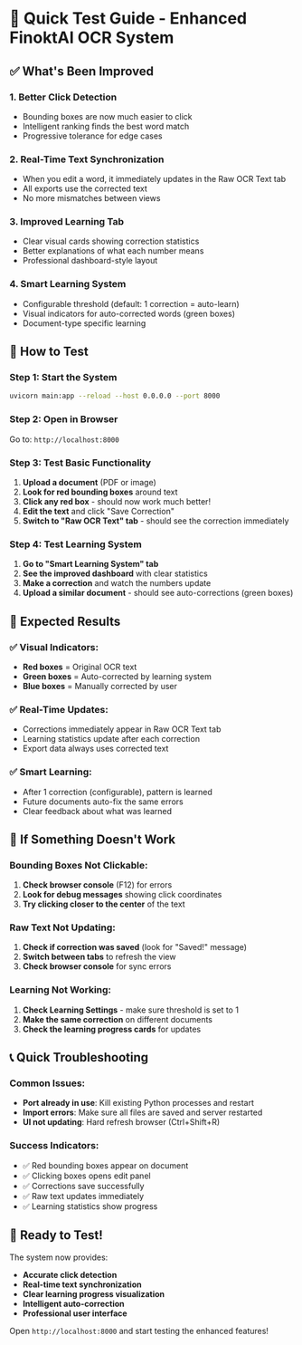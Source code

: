 # 🚀 Quick Test Guide - Enhanced FinoktAI OCR System

## ✅ What's Been Improved

### 1. **Better Click Detection**
- Bounding boxes are now much easier to click
- Intelligent ranking finds the best word match
- Progressive tolerance for edge cases

### 2. **Real-Time Text Synchronization**
- When you edit a word, it immediately updates in the Raw OCR Text tab
- All exports use the corrected text
- No more mismatches between views

### 3. **Improved Learning Tab**
- Clear visual cards showing correction statistics
- Better explanations of what each number means
- Professional dashboard-style layout

### 4. **Smart Learning System**
- Configurable threshold (default: 1 correction = auto-learn)
- Visual indicators for auto-corrected words (green boxes)
- Document-type specific learning

## 🧪 How to Test

### Step 1: Start the System
```bash
uvicorn main:app --reload --host 0.0.0.0 --port 8000
```

### Step 2: Open in Browser
Go to: `http://localhost:8000`

### Step 3: Test Basic Functionality
1. **Upload a document** (PDF or image)
2. **Look for red bounding boxes** around text
3. **Click any red box** - should now work much better!
4. **Edit the text** and click "Save Correction"
5. **Switch to "Raw OCR Text" tab** - should see the correction immediately

### Step 4: Test Learning System
1. **Go to "Smart Learning System" tab**
2. **See the improved dashboard** with clear statistics
3. **Make a correction** and watch the numbers update
4. **Upload a similar document** - should see auto-corrections (green boxes)

## 🎯 Expected Results

### ✅ Visual Indicators:
- **Red boxes** = Original OCR text
- **Green boxes** = Auto-corrected by learning system  
- **Blue boxes** = Manually corrected by user

### ✅ Real-Time Updates:
- Corrections immediately appear in Raw OCR Text tab
- Learning statistics update after each correction
- Export data always uses corrected text

### ✅ Smart Learning:
- After 1 correction (configurable), pattern is learned
- Future documents auto-fix the same errors
- Clear feedback about what was learned

## 🐛 If Something Doesn't Work

### Bounding Boxes Not Clickable:
1. **Check browser console** (F12) for errors
2. **Look for debug messages** showing click coordinates
3. **Try clicking closer to the center** of the text

### Raw Text Not Updating:
1. **Check if correction was saved** (look for "Saved!" message)
2. **Switch between tabs** to refresh the view
3. **Check browser console** for sync errors

### Learning Not Working:
1. **Check Learning Settings** - make sure threshold is set to 1
2. **Make the same correction** on different documents
3. **Check the learning progress cards** for updates

## 📞 Quick Troubleshooting

### Common Issues:
- **Port already in use**: Kill existing Python processes and restart
- **Import errors**: Make sure all files are saved and server restarted
- **UI not updating**: Hard refresh browser (Ctrl+Shift+R)

### Success Indicators:
- ✅ Red bounding boxes appear on document
- ✅ Clicking boxes opens edit panel
- ✅ Corrections save successfully
- ✅ Raw text updates immediately
- ✅ Learning statistics show progress

## 🎉 Ready to Test!

The system now provides:
- **Accurate click detection**
- **Real-time text synchronization**  
- **Clear learning progress visualization**
- **Intelligent auto-correction**
- **Professional user interface**

Open `http://localhost:8000` and start testing the enhanced features!

